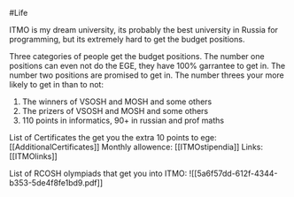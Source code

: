 #Life 

ITMO is my dream university, its probably the best university in Russia for programming, but its extremely hard to get the budget positions.

Three categories of people get the budget positions. The number one positions can even not do the EGE, they have 100% garrantee to get in. The number two positions are promised to get in. The number threes your more likely to get in than to not:
1. The winners of VSOSH and MOSH and some others
2. The prizers of VSOSH and MOSH and some others
3. 110 points in informatics, 90+ in russian and prof maths

List of Certificates the get you the extra 10 points to ege: [[AdditionalCertificates]]
Monthly allowence: [[ITMOstipendia]]
Links: [[ITMOlinks]]


List of RCOSH olympiads that get you into ITMO:
![[5a6f57dd-612f-4344-b353-5de4f8fe1bd9.pdf]]
